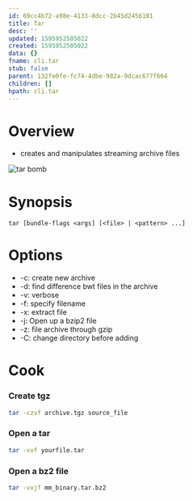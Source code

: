 ```yaml
---
id: 69cc4b72-a98e-4133-8dcc-2b45d2456101
title: Tar
desc: ''
updated: 1595952505022
created: 1595952505022
data: {}
fname: cli.tar
stub: false
parent: 132fe0fe-fc74-4dbe-982a-9dcac677f664
children: []
hpath: cli.tar
---
```

# Overview
- creates and manipulates streaming archive files

![tar bomb](assets/2020-07-06-13-40-10.png)

# Synopsis
```
tar [bundle-flags <args] [<file> | <pattern> ...]
```
# Options

- -c: create new archive
- -d: find difference bwt files in the archive
- -v: verbose
- -f: specify filename
- -x: extract file
- -j: Open up a bzip2 file
- -z: file archive through gzip
- -C: change directory before adding

# Cook

### Create tgz

```sh
tar -czvf archive.tgz source_file

```

### Open a tar 

```sh
tar -xvf yourfile.tar

```

### Open a bz2 file
```sh
tar -vxjf mm_binary.tar.bz2
```
